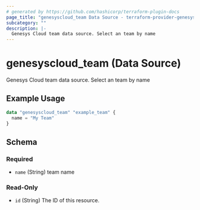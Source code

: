 ```yaml
---
# generated by https://github.com/hashicorp/terraform-plugin-docs
page_title: "genesyscloud_team Data Source - terraform-provider-genesyscloud"
subcategory: ""
description: |-
  Genesys Cloud team data source. Select an team by name
---
```


# genesyscloud_team (Data Source)

Genesys Cloud team data source. Select an team by name

## Example Usage

```terraform
data "genesyscloud_team" "example_team" {
  name = "My Team"
}
```

<!-- schema generated by tfplugindocs -->
## Schema

### Required

- `name` (String) team name

### Read-Only

- `id` (String) The ID of this resource.
